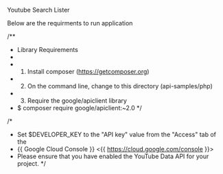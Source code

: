 Youtube Search Lister 

Below are the requirments to run application

/**
 * Library Requirements
 *
 * 1. Install composer (https://getcomposer.org)
 * 2. On the command line, change to this directory (api-samples/php)
 * 3. Require the google/apiclient library
 *    $ composer require google/apiclient:~2.0
 */


 /*
   * Set $DEVELOPER_KEY to the "API key" value from the "Access" tab of the
   * {{ Google Cloud Console }} <{{ https://cloud.google.com/console }}>
   * Please ensure that you have enabled the YouTube Data API for your project.
   */